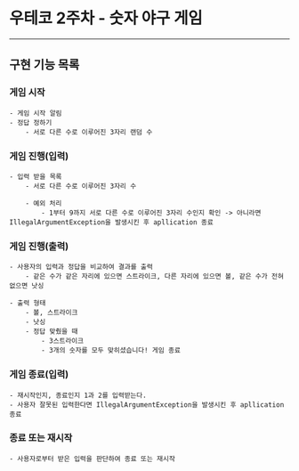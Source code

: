 # 우테코 2주차 - 숫자 야구 게임

---

## 구현 기능 목록

### 게임 시작

    - 게임 시작 알림
    - 정답 정하기
        - 서로 다른 수로 이루어진 3자리 랜덤 수

### 게임 진행(입력)

    - 입력 받을 목록
        - 서로 다른 수로 이루어진 3자리 수

        - 예외 처리
            - 1부터 9까지 서로 다른 수로 이루어진 3자리 수인지 확인 -> 아니라면 IllegalArgumentException을 발생시킨 후 apllication 종료

### 게임 진행(출력)

    - 사용자의 입력과 정답을 비교하여 결과를 출력
        - 같은 수가 같은 자리에 있으면 스트라이크, 다른 자리에 있으면 볼, 같은 수가 전혀 없으면 낫싱

    - 출력 형태
        - 볼, 스트라이크
        - 낫싱
        - 정답 맞췄을 때
            - 3스트라이크
            - 3개의 숫자를 모두 맞히셨습니다! 게임 종료

### 게임 종료(입력)

    - 재시작인지, 종료인지 1과 2를 입력받는다.
    - 사용자 잘못된 입력한다면 IllegalArgumentException을 발생시킨 후 apllication 종료

### 종료 또는 재시작

    - 사용자로부터 받은 입력을 판단하여 종료 또는 재시작
